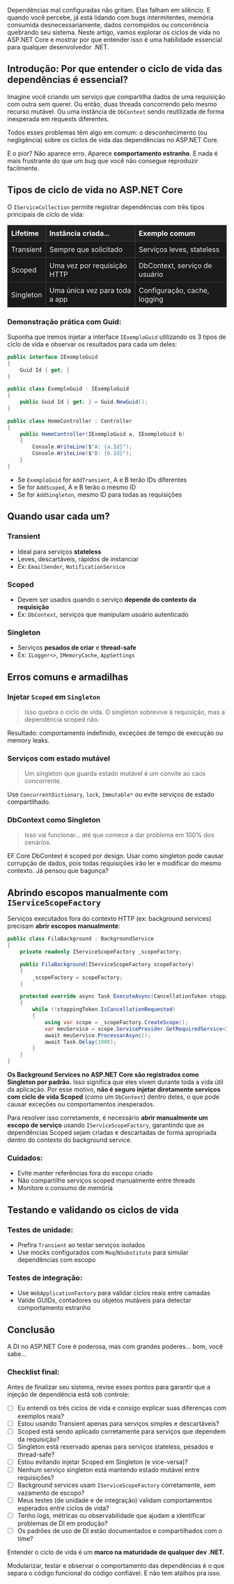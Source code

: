Dependências mal configuradas não gritam. Elas falham em silêncio. E quando você percebe, já está lidando com bugs intermitentes, memória consumida desnecessariamente, dados corrompidos ou concorrência quebrando seu sistema. Neste artigo, vamos explorar os ciclos de vida no ASP.NET Core e mostrar por que entender isso é uma habilidade essencial para qualquer desenvolvedor .NET.

## Introdução: Por que entender o ciclo de vida das dependências é essencial?

Imagine você criando um serviço que compartilha dados de uma requisição com outra sem querer. Ou então, duas threads concorrendo pelo mesmo recurso mutável. Ou uma instância de `DbContext` sendo reutilizada de forma inesperada em requests diferentes. 

Todos esses problemas têm algo em comum: o desconhecimento (ou negligência) sobre os ciclos de vida das dependências no ASP.NET Core.

E o pior? Não aparece erro. Aparece **comportamento estranho**. E nada é mais frustrante do que um bug que você não consegue reproduzir facilmente.

## Tipos de ciclo de vida no ASP.NET Core

O `IServiceCollection` permite registrar dependências com três tipos principais de ciclo de vida:

<table style="width:100%; border-collapse: collapse; color: #eee; background-color: #1a1a1a;">
  <thead>
    <tr style="background-color: #222; color: #fff;">
      <th style="border: 1px solid #444; padding: 8px; text-align: left;">Lifetime</th>
      <th style="border: 1px solid #444; padding: 8px; text-align: left;">Instância criada...</th>
      <th style="border: 1px solid #444; padding: 8px; text-align: left;">Exemplo comum</th>
    </tr>
  </thead>
  <tbody>
    <tr>
      <td style="border: 1px solid #444; padding: 8px;">Transient</td>
      <td style="border: 1px solid #444; padding: 8px;">Sempre que solicitado</td>
      <td style="border: 1px solid #444; padding: 8px;">Serviços leves, stateless</td>
    </tr>
    <tr>
      <td style="border: 1px solid #444; padding: 8px;">Scoped</td>
      <td style="border: 1px solid #444; padding: 8px;">Uma vez por requisição HTTP</td>
      <td style="border: 1px solid #444; padding: 8px;">DbContext, serviço de usuário</td>
    </tr>
    <tr>
      <td style="border: 1px solid #444; padding: 8px;">Singleton</td>
      <td style="border: 1px solid #444; padding: 8px;">Uma única vez para toda a app</td>
      <td style="border: 1px solid #444; padding: 8px;">Configuração, cache, logging</td>
    </tr>
  </tbody>
</table>


### Demonstração prática com Guid:

Suponha que iremos injetar a interface `IExemploGuid` utilizando os 3 tipos de ciclo de vida e observar os resultados para cada um deles:

```csharp
public interface IExemploGuid
{
    Guid Id { get; }
}

public class ExemploGuid : IExemploGuid
{
    public Guid Id { get; } = Guid.NewGuid();
}

public class HomeController : Controller
{
    public HomeController(IExemploGuid a, IExemploGuid b)
    {
        Console.WriteLine($"A: {a.Id}");
        Console.WriteLine($"B: {b.Id}");
    }
}
```

- Se `ExemploGuid` for `AddTransient`, A e B terão IDs diferentes
- Se for `AddScoped`, A e B terão o mesmo ID
- Se for `AddSingleton`, mesmo ID para todas as requisições

## Quando usar cada um?

### Transient

- Ideal para serviços **stateless**
- Leves, descartáveis, rápidos de instanciar
- Ex: `EmailSender`, `NotificationService`

### Scoped

- Devem ser usados quando o serviço **depende do contexto da requisição**
- Ex: `DbContext`, serviços que manipulam usuário autenticado

### Singleton

- Serviços **pesados de criar** e **thread-safe**
- Ex: `ILogger<>`, `IMemoryCache`, `AppSettings`

## Erros comuns e armadilhas

### Injetar `Scoped` em `Singleton`

> Isso quebra o ciclo de vida. O singleton sobrevive à requisição, mas a dependência scoped não.
> 

Resultado: comportamento indefinido, exceções de tempo de execução ou memory leaks.

### Serviços com estado mutável

> Um singleton que guarda estado mutável é um convite ao caos concorrente.
> 

Use `ConcurrentDictionary`, `lock`, `Immutable*` ou evite serviços de estado compartilhado.

### DbContext como Singleton

> Isso vai funcionar... até que comece a dar problema em 100% dos cenários.
> 

EF Core DbContext é scoped por design. Usar como singleton pode causar corrupção de dados, pois todas requisições irão ler e modificar do mesmo contexto. Já pensou que bagunça?

## Abrindo escopos manualmente com `IServiceScopeFactory`

Serviços executados fora do contexto HTTP (ex: background services) precisam **abrir escopos manualmente**:

```csharp
public class FilaBackground : BackgroundService
{
    private readonly IServiceScopeFactory _scopeFactory;

    public FilaBackground(IServiceScopeFactory scopeFactory)
    {
        _scopeFactory = scopeFactory;
    }

    protected override async Task ExecuteAsync(CancellationToken stoppingToken)
    {
        while (!stoppingToken.IsCancellationRequested)
        {
            using var scope = _scopeFactory.CreateScope();
            var meuServico = scope.ServiceProvider.GetRequiredService<IMeuServico>();
            await meuServico.ProcessarAsync();
            await Task.Delay(1000);
        }
    }
}
```

**Os Background Services no ASP.NET Core são registrados como Singleton por padrão.** 
Isso significa que eles vivem durante toda a vida útil da aplicação. Por esse motivo, **não é seguro injetar diretamente serviços com ciclo de vida Scoped** (como um `DbContext`) dentro deles, o que pode causar exceções ou comportamentos inesperados.

Para resolver isso corretamente, é necessário **abrir manualmente um escopo de serviço** usando `IServiceScopeFactory`, garantindo que as dependências Scoped sejam criadas e descartadas de forma apropriada dentro do contexto do background service.

### Cuidados:

- Evite manter referências fora do escopo criado
- Não compartilhe serviços scoped manualmente entre threads
- Monitore o consumo de memória

## Testando e validando os ciclos de vida

### Testes de unidade:

- Prefira `Transient` ao testar serviços isolados
- Use mocks configurados com `Moq`/`NSubstitute` para simular dependências com escopo

### Testes de integração:

- Use `WebApplicationFactory` para validar ciclos reais entre camadas
- Valide GUIDs, contadores ou objetos mutáveis para detectar comportamento estranho

## Conclusão

A DI no ASP.NET Core é poderosa, mas com grandes poderes... bom, você sabe…

### Checklist final:

Antes de finalizar seu sistema, revise esses pontos para garantir que a injeção de dependência está sob controle:

- [ ]  Eu entendi os três ciclos de vida e consigo explicar suas diferenças com exemplos reais?
- [ ]  Estou usando Transient apenas para serviços simples e descartáveis?
- [ ]  Scoped está sendo aplicado corretamente para serviços que dependem da requisição?
- [ ]  Singleton está reservado apenas para serviços stateless, pesados e thread-safe?
- [ ]  Estou evitando injetar Scoped em Singleton (e vice-versa)?
- [ ]  Nenhum serviço singleton está mantendo estado mutável entre requisições?
- [ ]  Background services usam `IServiceScopeFactory` corretamente, sem vazamento de escopo?
- [ ]  Meus testes (de unidade e de integração) validam comportamentos esperados entre ciclos de vida?
- [ ]  Tenho logs, métricas ou observabilidade que ajudam a identificar problemas de DI em produção?
- [ ]  Os padrões de uso de DI estão documentados e compartilhados com o time?

Entender o ciclo de vida é um **marco na maturidade de qualquer dev .NET.** 

Modularizar, testar e observar o comportamento das dependências é o que separa o código funcional do código confiável. E não tem atalhos pra isso.
